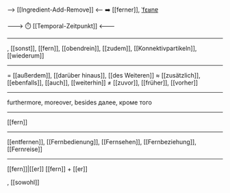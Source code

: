  --> [[Ingredient-Add-Remove]] <--
➡️ [[ferner]], [ˈfɛʁnɐ](https://youglish.com/pronounce/ferner/german)

---> ⏱️ [[Temporal-Zeitpunkt]] <---


---
, [[sonst]], [[fern]], [[obendrein]], [[zudem]], [[Konnektivpartikeln]], [[wiederum]]

---
= [[außerdem]], [[darüber hinaus]], [[des Weiteren]]
≈ [[zusätzlich]], [[ebenfalls]], [[auch]], [[weiterhin]]
≠ [[zuvor]], [[früher]], [[vorher]]

---
furthermore, moreover, besides
далее, кроме того

---
[[fern]]

---
[[entfernen]], [[Fernbedienung]], [[Fernsehen]], [[Fernbeziehung]], [[Fernreise]]

---
[[fern]]|[[er]]
[[fern]] + [[er]]

, [[sowohl]]